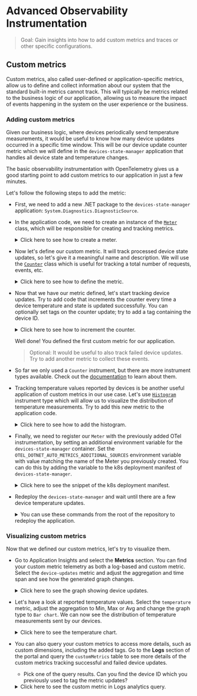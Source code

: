# Advanced Observability Instrumentation

> Goal: Gain insights into how to add custom metrics and traces or other specific configurations.
<!-- 
1. How to add custom instrumentation
2. How to add custom traces for distributed tracing -->

## Custom metrics

Custom metrics, also called user-defined or application-specific metrics, allow us to define and collect information about our system that the standard built-in metrics cannot track.
This will typically be metrics related to the business logic of our application, allowing us to measure the impact of events happening in the system on the user experience or the business.

### Adding custom metrics

Given our business logic, where devices periodically send temperature measurements, it would be useful to know how many device updates occurred in a specific time window. This will be our device update counter metric which we will define in the `devices-state-manager` application that handles all device state and temperature changes.

The basic observability instrumentation with OpenTelemetry gives us a good starting point to add custom metrics to our application in just a few minutes.

Let's follow the following steps to add the metric:

* First, we need to add a new .NET package to the `devices-state-manager` application: `System.Diagnostics.DiagnosticSource`.
* In the application code, we need to create an instance of the [`Meter`](https://learn.microsoft.com/en-us/dotnet/api/system.diagnostics.metrics.meter?view=net-8.0) class, which will be responsible for creating and tracking metrics.

    <details markdown="1">
    <summary>Click here to see how to create a meter.</summary>

    ```csharp
    using System.Diagnostics.Metrics;

    namespace DevicesStateManager
    {
        class EventHubReceiverService: IHostedService
        {
            // other dependencies
            // ...
            private readonly Meter _meter;

            public EventHubReceiverService(
                string? storageConnectionString,
                string? blobContainerName,
                string? eventHubsConnectionString,
                string? eventHubName,
                string? consumerGroup,
                string? baseUrl,
                ILogger<EventHubReceiverService> logger)
            {
                // Set up other dependencies
                // ...
                _meter = new Meter("DevicesStateManager");
            }
        }
    }
    ```

    </details>

* Now let's define our custom metric. It will track processed device state updates, so let's give it a meaningful name and description. We will use the [`Counter`](https://learn.microsoft.com/en-us/dotnet/api/system.diagnostics.metrics.counter-1?view=net-7.0) class which is useful for tracking a total number of requests, events, etc.

    <details markdown="1">
    <summary>Click here to see how to define the metric.</summary>

    ```csharp
        _deviceUpdateCounter = _meter.CreateCounter<int>(
            "device-updates", description: "Number of successful device state updates");
    ```

    </details>

* Now that we have our metric defined, let's start tracking device updates. Try to add code that increments the counter every time a device temperature and state is updated successfully. You can optionally set tags on the counter update; try to add a tag containing the device ID.

    <details markdown="1">
    <summary>Click here to see how to increment the counter.</summary>

    ```csharp
    private async Task<HttpResponseMessage?> UpdateDeviceData(DeviceMessage deviceMessage)
    {
        // Process the device update
        // ...
        if (response.IsSuccessStatusCode)
        {
            // ...
            _deviceUpdateCounter.Add(1, new KeyValuePair<string, object?>("deviceId", deviceMessage.deviceId));
        }
        else
        {
            _logger.LogWarning($"Request failed with status code {response.StatusCode}");
        }
    }
    ```

    </details>

    Well done! You defined the first custom metric for our application.

    >Optional: It would be useful to also track failed device updates. Try to add another metric to collect these events.

* So far we only used a `Counter` instrument, but there are more instrument types available. Check out the [documentation](https://learn.microsoft.com/en-us/dotnet/core/diagnostics/metrics-instrumentation#types-of-instruments) to learn about them.

* Tracking temperature values reported by devices is be another useful application of custom metrics in our use case. Let's use [`Histogram`](https://learn.microsoft.com/en-us/dotnet/api/system.diagnostics.metrics.histogram-1?view=net-8.0) instrument type which will allow us to visualize the distribution of temperature measurements. Try to add this new metric to the application code.

    <details markdown="1">
    <summary>Click here to see how to add the histogram.</summary>

    ```csharp
    class EventHubReceiverService: IHostedService
    {
        private readonly Meter _meter;
        private readonly Counter<int> _deviceUpdateCounter;
        private readonly Histogram<float> _temperatureHistogram;

        public EventHubReceiverService()
        {
            _meter = new Meter("DevicesStateManager");
            _deviceUpdateCounter = _meter.CreateCounter<int>("device-updates", description: "Number of successful device state updates");
            _temperatureHistogram = _meter.CreateHistogram<float>("temperature", description: "Temperature measurements");
        }

        private async Task<HttpResponseMessage?> UpdateDeviceData(DeviceMessage deviceMessage)
        {
            // Process the device update
            // ...
            if (response.IsSuccessStatusCode)
            {
                _deviceUpdateCounter.Add(1, new KeyValuePair<string, object?>("deviceId", deviceMessage.deviceId));
                _temperatureHistogram.Record(deviceMessage.temp);
            }
            else
            {
                _logger.LogWarning($"Request failed with status code {response.StatusCode}");
            }
            return response;
        }
    }
    ```

    </details>

* Finally, we need to register our `Meter` with the previously added OTel instrumentation, by setting an additional environment variable for the `devices-state-manager` container. Set the `OTEL_DOTNET_AUTO_METRICS_ADDITIONAL_SOURCES` environment variable with value matching the name of the Meter you previously created. You can do this by adding the variable to the k8s deployment manifest of `devices-state-manager`.

    <details markdown="1">
    <summary>Click here to see the snippet of the k8s deployment manifest.</summary>

    ```yaml
    - name: OTEL_DOTNET_AUTO_METRICS_ADDITIONAL_SOURCES
      value: "<meter-name>"
    ```

    </details>

* Redeploy the `devices-state-manager` and wait until there are a few device temperature updates.

    <details markdown="1">
    <summary>You can use these commands from the root of the repository to redeploy the application.</summary>

    ```bash
    make push
    make deploy
    ```

    </details>

### Visualizing custom metrics

Now that we defined our custom metrics, let's try to visualize them.

* Go to Application Insights and select the **Metrics** section. You can find your custom metric telemetry as both a log-based and custom metric. Select the `device-updates` metric and adjust the aggregation and time span and see how the generated graph changes.

    <details markdown="1">
    <summary>Click here to see the graph showing device updates.</summary>

    ![Device updates](./images/custom-metrics-graph.png)

    </details>

* Let's have a look at reported temperature values. Select the `temperature` metric, adjust the aggregation to Min, Max or Avg and change the graph type to `Bar chart`. We can now see the distribution of temperature measurements sent by our devices.

    <details markdown="1">
    <summary>Click here to see the temperature chart.</summary>

    ![Device updates](./images/custom-metrics-histogram.png)

    </details>

* You can also query your custom metrics to access more details, such as custom dimensions, including the added tags. Go to the **Logs** section of the portal and query the `customMetrics` table to see more details of the custom metrics tracking successful and failed device updates.

    - Pick one of the query results. Can you find the device ID which you previously used to tag the metric updates?

    <details markdown="1">
    <summary>Click here to see the custom metric in Logs analytics query.</summary>

    ![Device updates](./images/custom-metrics-logs.png)

    </details>
